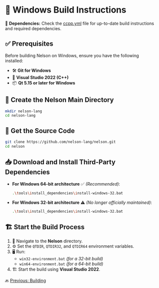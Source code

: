 # 🚀 Windows Build Instructions

🔗 **Dependencies:** Check the [ccpp.yml](https://github.com/nelson-lang/nelson/blob/master/.github/workflows/ccpp.yml) file for up-to-date build instructions and required dependencies.

## ✅ Prerequisites

Before building Nelson on Windows, ensure you have the following installed:

- 🛠 **Git for Windows**
- 🎯 **Visual Studio 2022 (C++)**
- 📦 **Qt 5.15 or later for Windows**

## 📁 Create the Nelson Main Directory

```bash
mkdir nelson-lang
cd nelson-lang
```

## 🔄 Get the Source Code

```bash
git clone https://github.com/nelson-lang/nelson.git
cd nelson
```

## 📥 Download and Install Third-Party Dependencies

- **For Windows 64-bit architecture** ✅ _(Recommended)_:
  ```bash
  .\tools\install_dependencies\install-windows-32.bat
  ```
- **For Windows 32-bit architecture** ⚠️ _(No longer officially maintained)_:
  ```bash
  .\tools\install_dependencies\install-windows-32.bat
  ```

## 🏗️ Start the Build Process

1. 📂 Navigate to the **Nelson** directory.
2. ⚙️ Set the `QTDIR`, `QTDIR32`, and `QTDIR64` environment variables.
3. 🖥️ Run:
   - `win32-environment.bat` _(for a 32-bit build)_
   - `win64-environment.bat` _(for a 64-bit build)_
4. 🏗️ Start the build using **Visual Studio 2022**.

🔙 [Previous: Building](BUILDING.md)
